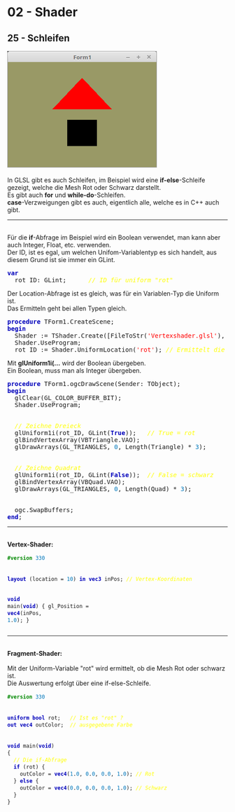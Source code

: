 <html>
    <b><h1>02 - Shader</h1></b>
    <b><h2>25 - Schleifen</h2></b>
<img src="image.png" alt="Selfhtml"><br><br>
In GLSL gibt es auch Schleifen, im Beispiel wird eine <b>if-else</b>-Schleife gezeigt, welche die Mesh Rot oder Schwarz darstellt.<br>
Es gibt auch <b>for</b> und <b>while-do</b>-Schleifen.<br>
<b>case</b>-Verzweigungen gibt es auch, eigentlich alle, welche es in C++ auch gibt.<br>
<hr><br>
Für die <b>if</b>-Abfrage im Beispiel wird ein Boolean verwendet, man kann aber auch Integer, Float, etc. verwenden.<br>
Der ID, ist es egal, um welchen Unifom-Variablentyp es sich handelt, aus diesem Grund ist sie immer ein GLint.<br>
<pre><code=pascal><b><font color="0000BB">var</font></b>
  rot_ID: GLint;      <i><font color="#FFFF00">// ID für uniform "rot"</font></i></code></pre>
Der Location-Abfrage ist es gleich, was für ein Variablen-Typ die Uniform ist.<br>
Das Ermitteln geht bei allen Typen gleich.<br>
<pre><code=pascal><b><font color="0000BB">procedure</font></b> TForm1.CreateScene;
<b><font color="0000BB">begin</font></b>
  Shader := TShader.Create([FileToStr(<font color="#FF0000">'Vertexshader.glsl'</font>), FileToStr(<font color="#FF0000">'Fragmentshader.glsl'</font>)]);
  Shader.UseProgram;
  rot_ID := Shader.UniformLocation(<font color="#FF0000">'rot'</font>); <i><font color="#FFFF00">// Ermittelt die ID von "rot".</font></i></code></pre>
Mit <b>glUniform1i(...</b> wird der Boolean übergeben.<br>
Ein Boolean, muss man als Integer übergeben.<br>
<pre><code=pascal><b><font color="0000BB">procedure</font></b> TForm1.ogcDrawScene(Sender: TObject);
<b><font color="0000BB">begin</font></b>
  glClear(GL_COLOR_BUFFER_BIT);
  Shader.UseProgram;
<br>
  <i><font color="#FFFF00">// Zeichne Dreieck</font></i>
  glUniform1i(rot_ID, GLint(<b><font color="0000BB">True</font></b>));   <i><font color="#FFFF00">// True = rot</font></i>
  glBindVertexArray(VBTriangle.VAO);
  glDrawArrays(GL_TRIANGLES, <font color="#0077BB">0</font>, Length(Triangle) * <font color="#0077BB">3</font>);
<br>
  <i><font color="#FFFF00">// Zeichne Quadrat</font></i>
  glUniform1i(rot_ID, GLint(<b><font color="0000BB">False</font></b>));  <i><font color="#FFFF00">// False = schwarz</font></i>
  glBindVertexArray(VBQuad.VAO);
  glDrawArrays(GL_TRIANGLES, <font color="#0077BB">0</font>, Length(Quad) * <font color="#0077BB">3</font>);
<br>
  ogc.SwapBuffers;
<b><font color="0000BB">end</font></b>;</code></pre>
<hr><br>
<b>Vertex-Shader:</b><br>
<pre><code><b><font color="#008800">#version</font></b> <font color="#0077BB">330</font>
<br>
<b><font color="0000BB">layout</font></b> (location = <font color="#0077BB">10</font>) <b><font color="0000BB">in</font></b> <b><font color="0000BB">vec3</font></b> inPos; <i><font color="#FFFF00">// Vertex-Koordinaten</font></i>
 
<b><font color="0000BB">void</font></b> main(<b><font color="0000BB">void</font></b>)
{
  gl_Position = <b><font color="0000BB">vec4</font></b>(inPos, <font color="#0077BB">1</font>.<font color="#0077BB">0</font>);
}
</code></pre>
<hr><br>
<b>Fragment-Shader:</b><br>
<br>
Mit der Uniform-Variable "rot" wird ermittelt, ob die Mesh Rot oder schwarz ist.<br>
Die Auswertung erfolgt über eine if-else-Schleife.<br>
<pre><code><b><font color="#008800">#version</font></b> <font color="#0077BB">330</font>
<br>
<b><font color="0000BB">uniform</font></b> <b><font color="0000BB">bool</font></b> rot;   <i><font color="#FFFF00">// Ist es "rot" ?</font></i>
<b><font color="0000BB">out</font></b> <b><font color="0000BB">vec4</font></b> outColor;  <i><font color="#FFFF00">// ausgegebene Farbe</font></i>
<br>
<b><font color="0000BB">void</font></b> main(<b><font color="0000BB">void</font></b>)
{
  <i><font color="#FFFF00">// Die if-Abfrage</font></i>
  <b><font color="0000BB">if</font></b> (rot) {
    outColor = <b><font color="0000BB">vec4</font></b>(<font color="#0077BB">1</font>.<font color="#0077BB">0</font>, <font color="#0077BB">0</font>.<font color="#0077BB">0</font>, <font color="#0077BB">0</font>.<font color="#0077BB">0</font>, <font color="#0077BB">1</font>.<font color="#0077BB">0</font>); <i><font color="#FFFF00">// Rot</font></i>
  } <b><font color="0000BB">else</font></b> {
    outColor = <b><font color="0000BB">vec4</font></b>(<font color="#0077BB">0</font>.<font color="#0077BB">0</font>, <font color="#0077BB">0</font>.<font color="#0077BB">0</font>, <font color="#0077BB">0</font>.<font color="#0077BB">0</font>, <font color="#0077BB">1</font>.<font color="#0077BB">0</font>); <i><font color="#FFFF00">// Schwarz</font></i>
  }
}
</code></pre>
<br>
</html>
